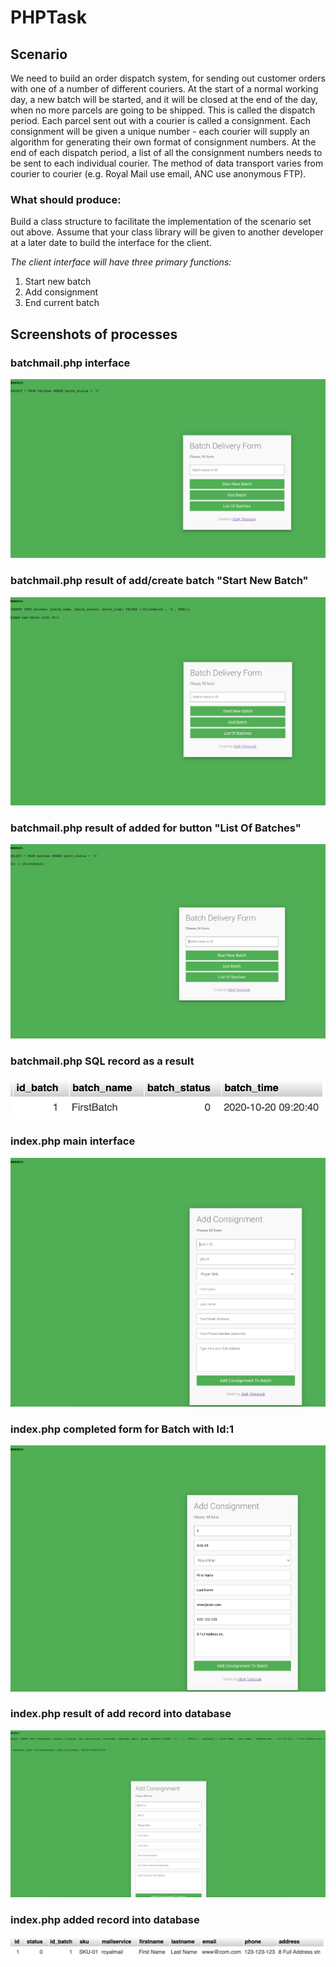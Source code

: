 # PHPTask
## Scenario
We need to build an order dispatch system, for sending out customer orders with one of a number of different couriers.
At the start of a normal working day, a new batch will be started, and it will be closed at the end of the day, when no more parcels are going to be shipped. This is called the dispatch period.
Each parcel sent out with a courier is called a consignment. Each consignment will be given a unique number - each courier will supply an algorithm for generating their own format of consignment numbers.
At the end of each dispatch period, a list of all the consignment numbers needs to be sent to each individual courier. The method of data transport varies from courier to courier (e.g. Royal Mail use email, ANC use anonymous FTP).

### What should produce:
Build a class structure to facilitate the implementation of the scenario set out above. Assume that your class library will be given to another developer at a later date to build the interface for the client.

*The client interface will have three primary functions:*

1. Start new batch
2. Add consignment
3. End current batch

## Screenshots of processes

### batchmail.php interface

![image](https://github.com/xvoland/PHPTask/raw/main/images/img01.png)

### batchmail.php result of add/create batch "Start New Batch"

![image](https://github.com/xvoland/PHPTask/raw/main/images/img02.png)

### batchmail.php result of added for button "List Of Batches"

![image](https://github.com/xvoland/PHPTask/raw/main/images/img03.png)

### batchmail.php SQL record as a result 

![image](https://github.com/xvoland/PHPTask/raw/main/images/img03_01.png)

### index.php main interface

![image](https://github.com/xvoland/PHPTask/raw/main/images/img04.png)

### index.php completed form for Batch with Id:1

![image](https://github.com/xvoland/PHPTask/raw/main/images/img05.png)

### index.php result of add record into database

![image](https://github.com/xvoland/PHPTask/raw/main/images/img06.png)

### index.php added record into database

![image](https://github.com/xvoland/PHPTask/raw/main/images/img06_01.png)

